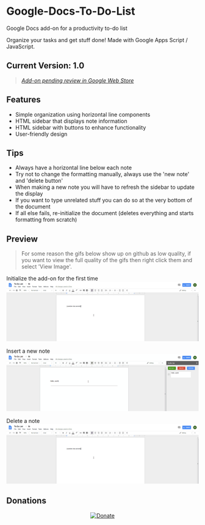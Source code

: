 # Google-Docs-To-Do-List
Google Docs add-on for a productivity to-do list

Organize your tasks and get stuff done! Made with Google Apps Script / JavaScript.

## Current Version: 1.0
>[*Add-on pending review in Google Web Store*](https://chrome.google.com/webstore/developer/dashboard)

## Features
- Simple organization using horizontal line components
- HTML sidebar that displays note information
- HTML sidebar with buttons to enhance functionality
- User-friendly design

## Tips
- Always have a horizontal line below each note
- Try not to change the formatting manually, always use the 'new note' and 'delete button'
- When making a new note you will have to refresh the sidebar to update the display
- If you want to type unrelated stuff you can do so at the very bottom of the document
- If all else fails, re-initialize the document (deletes everything and starts formatting from scratch)

## Preview
>For some reason the gifs below show up on github as low quality, if you want to view the full quality of the gifs then right click them and select 'View Image'.

Initialize the add-on for the first time
![alt tag](https://github.com/milan102/Google-Docs-To-Do-List/blob/master/preview/gdocs-add-on-initialize.gif)

Insert a new note
![alt tag](https://github.com/milan102/Google-Docs-To-Do-List/blob/master/preview/gdocs-add-on-insert.gif)

Delete a note
![alt tag](https://github.com/milan102/Google-Docs-To-Do-List/blob/master/preview/gdocs-add-on-delete.gif)


## Donations
<p align="center">
<a href="https://www.paypal.com/cgi-bin/webscr?cmd=_donations&business=HL3P4UC2JKEAN&lc=US&item_name=Milan%27s%20Software&currency_code=USD&bn=PP%2dDonationsBF%3abtn_donateCC_LG%2egif%3aNonHosted"><img src="https://www.paypalobjects.com/en_US/i/btn/btn_donateCC_LG.gif" alt="Donate"/></a>
</p>
